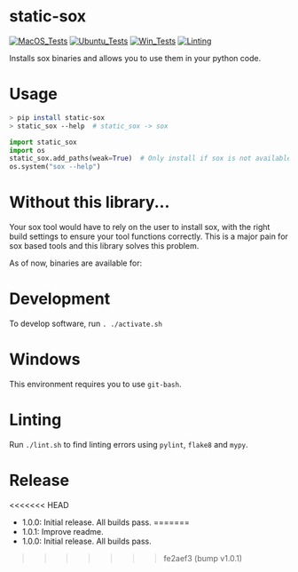 # static-sox

[![MacOS_Tests](../../actions/workflows/push_macos.yml/badge.svg)](../../actions/workflows/push_macos.yml)
[![Ubuntu_Tests](../../actions/workflows/push_ubuntu.yml/badge.svg)](../../actions/workflows/push_ubuntu.yml)
[![Win_Tests](../../actions/workflows/push_win.yml/badge.svg)](../../actions/workflows/push_win.yml)
[![Linting](../../actions/workflows/lint.yml/badge.svg)](../../actions/workflows/lint.yml)

Installs sox binaries and allows you to use them in your python code.

# Usage

```bash
> pip install static-sox
> static_sox --help  # static_sox -> sox
```

```python
import static_sox
import os
static_sox.add_paths(weak=True)  # Only install if sox is not available.
os.system("sox --help")
```

# Without this library...

Your sox tool would have to rely on the user to install sox, with the right build settings to ensure your tool functions correctly. This is a major pain for sox based tools and this library solves this problem.

As of now, binaries are available for:

# Development

To develop software, run `. ./activate.sh`

# Windows

This environment requires you to use `git-bash`.

# Linting

Run `./lint.sh` to find linting errors using `pylint`, `flake8` and `mypy`.

# Release
<<<<<<< HEAD

  * 1.0.0: Initial release. All builds pass.
=======
  * 1.0.1: Improve readme.
  * 1.0.0: Initial release. All builds pass.
>>>>>>> fe2aef3 (bump v1.0.1)
